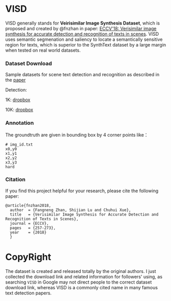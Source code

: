 # VISD
VISD generally stands for **Veirisimilar Image Synthesis Dataset**, which is proposed and created by @fnzhan in paper: [ECCV'18: Verisimilar image synthesis for accurate detection and recognition of texts in scenes](https://openaccess.thecvf.com/content_ECCV_2018/html/Fangneng_Zhan_Verisimilar_Image_Synthesis_ECCV_2018_paper.html). VISD uses semantic segmenation and saliency to locate a semantically sensitive region for texts, which is superior to the SynthText dataset by a large margin when tested on real world datasets.

### Dataset Download
Sample datasets for scene text detection and recognition as described in the [paper](https://openaccess.thecvf.com/content_ECCV_2018/html/Fangneng_Zhan_Verisimilar_Image_Synthesis_ECCV_2018_paper.html)

Detection:

1K: [dropbox](https://www.dropbox.com/s/5hirb8eal44ek4d/1K.tar.gz?dl=0)

10K: [dropbox](https://www.dropbox.com/s/fu49xa4vqxhtrwm/10K.tar.gz?dl=0)

### Annotation
The groundtruth are given in bounding box by 4 corner points like：
```
# img_id.txt
x0,y0
x1,y1
x2,y2
x3,y3
hard
```

### Citation
If you find this project helpful for your research, please cite the following paper:
```
@article{fnzhan2018,
  author  = {Fangneng Zhan, Shijian Lu and Chuhui Xue},
  title   = {Verisimilar Image Synthesis for Accurate Detection and Recognition of Texts in Scenes},
  journal = {ECCV},
  pages   = {257-273},
  year    = {2018}
  }
```

# CopyRight
The dataset is created and released totally by the original authors. I just collected the download link and related information for followers' using, as searching `VISD` in Google may not direct people to the correct dataset download link, whereas VISD is a commonly cited name in many famous text detection papers.
